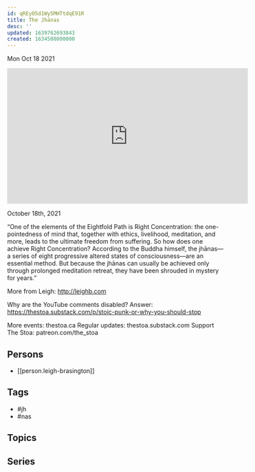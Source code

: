 ```yaml
---
id: qREyO5d1Wy5MHTtdqE91R
title: The Jhānas
desc: ''
updated: 1639762693843
created: 1634508000000
---
```





Mon Oct 18 2021

<iframe width="560" height="315" src="https://www.youtube.com/embed/-vVxFJkKg08" title="The Jhānas w/ Leigh Brasington" frameborder="0" allow="accelerometer; autoplay; clipboard-write; encrypted-media; gyroscope; picture-in-picture" allowfullscreen ></iframe>

October 18th, 2021

“One of the elements of the Eightfold Path is Right Concentration: the one-pointedness of mind that, together with ethics, livelihood, meditation, and more, leads to the ultimate freedom from suffering. So how does one achieve Right Concentration? According to the Buddha himself, the jhānas—a series of eight progressive altered states of consciousness—are an essential method. But because the jhānas can usually be achieved only through prolonged meditation retreat, they have been shrouded in mystery for years.”

More from Leigh: http://leighb.com

Why are the YouTube comments disabled? Answer: https://thestoa.substack.com/p/stoic-punk-or-why-you-should-stop

More events: thestoa.ca 
Regular updates: thestoa.substack.com 
Support The Stoa: patreon.com/the_stoa

## Persons

- [[person.leigh-brasington]]

## Tags

- #jh
- #nas

## Topics



## Series



